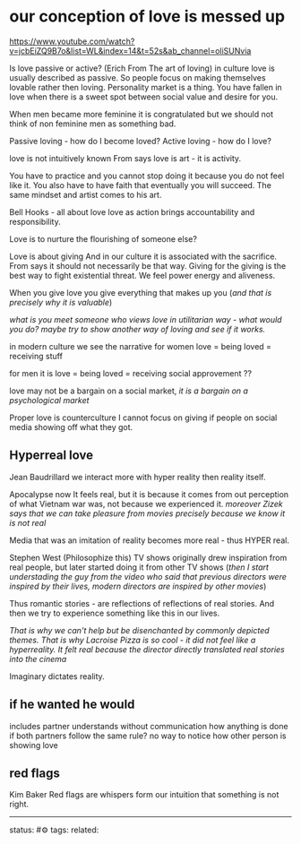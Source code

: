 # our conception of love is messed up
https://www.youtube.com/watch?v=jcbEiZQ9B7o&list=WL&index=14&t=52s&ab_channel=oliSUNvia

Is love passive or active?
(Erich From The art of loving)
in culture love is usually described as passive.
So people focus on making themselves lovable rather then loving.
Personality market is a thing. 
You have fallen in love when there is a sweet spot between social value and desire for you.

When men became more feminine it is congratulated but we should not think of non feminine men as something bad.

Passive loving - how do I become loved?
Active loving - how do I love?

love is not intuitively known
From says love is art - it is activity.

You have to practice and you cannot stop doing it because you do not feel like it. 
You also have to have faith that eventually you will succeed. The same mindset and artist comes to his art.

Bell Hooks - all about love
love as action brings accountability and responsibility. 

Love is to nurture the flourishing of someone else?

Love is about giving
And in our culture it is associated with the sacrifice. 
From says it should not necessarily be that way.
Giving for the giving is the best way to fight existential threat.
We feel power energy and aliveness.

When you give love you give everything that makes up you (*and that is precisely why it is valuable*)

*what is you meet someone who views love in utilitarian way - what would you do? maybe try to show another way of loving and see if it works.*

in modern culture we see the narrative for women
love = being loved = receiving stuff

for men it is
love = being loved = receiving social approvement ??

love may not be a bargain on a social market, 
*it is a bargain on a psychological market*

Proper love is counterculture
I cannot focus on giving if people on social media showing off what they got.

## Hyperreal love

Jean Baudrillard we interact more with hyper reality then reality itself.

Apocalypse now
It feels real, but it is because it comes from out perception of what Vietnam war was, not because we experienced it. *moreover Zizek says that we can take pleasure from movies precisely because we know it is not real*

Media that was an imitation of reality becomes more real - thus HYPER real.

Stephen West (Philosophize this) 
TV shows originally drew inspiration from real people, but later started doing it from other TV shows 
(*then I start understading the guy from the video who said that previous directors were inspired by their lives, modern directors are inspired by other movies*)

Thus romantic stories - are reflections of reflections of real stories. And then we try to experience something like this in our lives.

*That is why we can't help but be disenchanted by commonly depicted themes. That is why Lacroise Pizza is so cool - it did not feel like a hyperreality. It felt real because the director directly translated real stories into the cinema*

Imaginary dictates reality.

## if he wanted he would
includes
partner understands without communication
how anything is done if both partners follow the same rule?
no way to notice how other person is showing love

## red flags
Kim Baker
Red flags are whispers form our intuition that something is not right.



---
status: #⚙️ 
tags: 
related: 